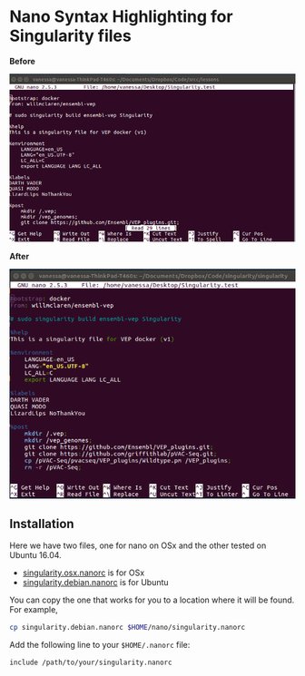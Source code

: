 # Nano Syntax Highlighting for Singularity files

**Before**

![img/before.png](img/before.png)

**After**

![img/after.png](img/after.png)


## Installation
Here we have two files, one for nano on OSx and the other tested on Ubuntu 16.04.

 - [singularity.osx.nanorc](singularity.osx.nanorc) is for OSx
 - [singularity.debian.nanorc](singularity.debian.nanorc) is for Ubuntu

You can copy the one that works for you to a location where it will be found. 
For example,

```bash
cp singularity.debian.nanorc $HOME/nano/singularity.nanorc
```

Add the following line to your `$HOME/.nanorc` file:

```bash
include /path/to/your/singularity.nanorc
```
